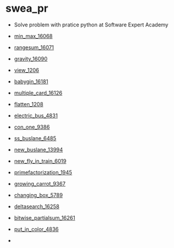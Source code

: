 # swea_pr

- Solve problem with pratice python at Software Expert Academy

- [min_max_16068](https://github.com/JeongmoRyu/swea_pr/blob/main/swea_problem/swea_min_max.md)
- [rangesum_16071](https://github.com/JeongmoRyu/swea_pr/blob/main/swea_problem/swea_range_sum.md)
- [gravity_16090](https://github.com/JeongmoRyu/swea_pr/blob/main/swea_problem/swea_gravity.md)
- [view_1206](https://github.com/JeongmoRyu/swea_pr/blob/main/swea_problem/swea_view.md)
- [babygin_16181](https://github.com/JeongmoRyu/swea_pr/blob/main/swea_problem/swea_babygin.md)
- [multiple_card_16126](https://github.com/JeongmoRyu/swea_pr/blob/main/swea_problem/swea_multiple_card.md)
- [flatten_1208](https://github.com/JeongmoRyu/swea_pr/blob/main/swea_problem/swea_flatten.md)
- [electric_bus_4831](https://github.com/JeongmoRyu/swea_pr/blob/main/swea_problem/swea_electric_bus.md)
- [con_one_9386](https://github.com/JeongmoRyu/swea_pr/blob/main/swea_problem/swea_con_one.md)
- [ss_buslane_6485](https://github.com/JeongmoRyu/swea_pr/blob/main/swea_problem/swea_ss_buslane.md)
- [new_buslane_13994](https://github.com/JeongmoRyu/swea_pr/blob/main/swea_problem/swea_new_buslane.md)
- [new_fly_in_train_6019](https://github.com/JeongmoRyu/swea_pr/blob/main/swea_problem/swea_fly_in_train.md)
- [primefactorization_1945](https://github.com/JeongmoRyu/swea_pr/blob/main/swea_problem/swea_primefactorization.md)
- [growing_carrot_9367](https://github.com/JeongmoRyu/swea_pr/blob/main/swea_problem/swea_growing_carrot.md)
- [changing_box_5789](https://github.com/JeongmoRyu/swea_pr/blob/main/swea_problem/swea_changing_box.md)
- [deltasearch_16258](https://github.com/JeongmoRyu/swea_pr/blob/main/swea_problem/swea_deltaserach.md)
- [bitwise_partialsum_16261](https://github.com/JeongmoRyu/swea_pr/blob/main/swea_problem/swea_bitwise_partialsum.md)
- [put_in_color_4836](https://github.com/JeongmoRyu/swea_pr/blob/main/swea_problem/swea_put_in_color.md)
- 
